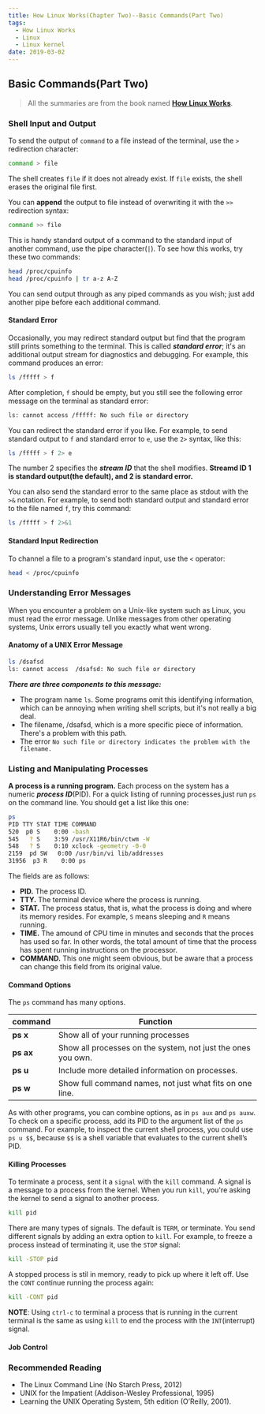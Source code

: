 ```yaml
---
title: How Linux Works(Chapter Two)--Basic Commands(Part Two)
tags:
  - How Linux Works
  - Linux
  - Linux kernel
date: 2019-03-02
---
```


## Basic Commands(Part Two)

> All the summaries are from the book named **[How Linux Works](https://www.amazon.com/How-Linux-Works-2nd-Superuser/dp/1593275676/ref=sr_1_1?keywords=how+linux+works&qid=1551169061&s=gateway&sr=8-1)**.

### Shell Input and Output

To send the output of `command` to a file instead of the terminal, use the `>` redirection character:

```sh
command > file
```

The shell creates `file` if it does not already exist. If `file` exists, the shell erases the original file first.

You can **append** the output to file instead of overwriting it with the `>>` redirection syntax:

```sh
command >> file
```

This is handy standard output of a command to the standard input of another command, use the pipe character(`|`). To see how this works, try these two commands:

```sh
head /proc/cpuinfo
head /proc/cpuinfo | tr a-z A-Z
```

You can send output through as any piped commands as you wish; just add another pipe before each additional command.

#### Standard Error

Occasionally, you may redirect standard output but find that the program still prints something to the terminal. This is called ***standard error***; it's an additional output stream for diagnostics and debugging. For example, this command produces an error:

```sh
ls /fffff > f
```

After completion, `f` should be empty, but you still see the following error message on the terminal as standard error:

```sh
ls: cannot access /fffff: No such file or directory
```

You can redirect the standard error if you like. For example, to send standard output to `f` and standard error to `e`, use the `2>` syntax, like this:

```sh
ls /fffff > f 2> e
```

The number 2 specifies the ***stream ID*** that the shell modifies. **Streamd ID 1 is standard output(the default), and 2 is standard error.**

You can also send the standard error to the same place as stdout with the `>&` notation. For example, to send both standard output and standard error to the file named `f`, try this command:

```sh
ls /fffff > f 2>&1
```

#### Standard Input Redirection

To channel a file to a program's standard input, use the `<` operator:

```sh
head < /proc/cpuinfo
```

### Understanding Error Messages

When you encounter a problem on a Unix-like system such as Linux, you must read the error message. Unlike messages from other operating systems, Unix errors usually tell you exactly what went wrong.

#### Anatomy of a UNIX Error Message

```sh
ls /dsafsd
ls: cannot access  /dsafsd: No such file or directory
```

***There are three components to this message:***

- The program name `ls`. Some programs omit this identifying information, which can be annoying when writing shell scripts, but it's not really a big deal.
- The filename, /dsafsd, which is a more specific piece of information. There's a problem with this path.
- The error `No such file or directory indicates the problem with the filename.`

### Listing and Manipulating Processes

**A process is a running program.** Each process on the system has a numeric ***process ID***(PID). For a quick listing of running processes,just run `ps` on the command line. You should get a list like this one:

```sh
ps
PID TTY STAT TIME COMMAND  
520  p0 S    0:00 -bash  
545   ? S    3:59 /usr/X11R6/bin/ctwm -W  
548   ? S    0:10 xclock -geometry -0-0 
2159  pd SW   0:00 /usr/bin/vi lib/addresses
31956  p3 R    0:00 ps
```

The fields are as follows:

- **PID.** The process ID.
- **TTY.** The terminal device where the process is running.
- **STAT.** The process status, that is, what the process is doing and where its memory resides. For example, `S` means sleeping and `R` means running.
- **TIME.** The amound of CPU time in minutes and seconds that the proces has used so far. In other words, the total amount of time that the process has spent running instructions on the processor.
- **COMMAND.** This one might seem obvious, but be aware that a process can change this field from its original value.

#### Command Options

The `ps` command has many options.

| command | Function |
| ------- | -------- |
| **ps x** | Show all of your running processes |
| **ps ax** | Show all processes on the system, not just the ones you own. |
| **ps u** | Include more detailed information on processes. |
| **ps w** | Show full command names, not just what fits on one line. |

As with other programs, you can combine options, as in `ps aux` and `ps auxw`. To check on a specific process, add its PID to the argument list of the `ps` command. For example, to inspect the current shell process, you could use `ps u $$`, because `$$` is a shell variable that evaluates to the current shell’s PID.

#### Killing Processes

To terminate a process, sent it a `signal` with the `kill` command. A signal is a message to a process from the kernel. When you run `kill`, you're asking the kernel to send a signal to another process.

```sh
kill pid
```

There are many types of signals. The default is `TERM`, or terminate. You send different signals by adding an extra option to `kill`. For example, to freeze a process instead of terminating it, use the `STOP` signal:

```sh
kill -STOP pid
```

A stopped process is stil in memory, ready to pick up where it left off. Use the `CONT` continue running the process again:

```sh
kill -CONT pid
```

**NOTE**: Using `ctrl-c` to terminal a process that is running in the current terminal is the same as using `kill` to end the process with the `INT`(interrupt) signal.

#### Job Control

### Recommended Reading

- The Linux Command Line (No Starch Press, 2012)
- UNIX for the Impatient (Addison-Wesley Professional, 1995)
- Learning the UNIX Operating System, 5th edition (O’Reilly, 2001).